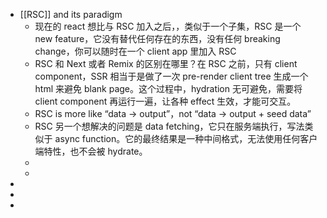 - [[RSC]] and its paradigm
	- 现在的 react 想比与 RSC 加入之后，，类似于一个子集，RSC 是一个 new feature，它没有替代任何存在的东西，没有任何 breaking change，你可以随时在一个 client app 里加入 RSC
	- RSC 和 Next 或者 Remix 的区别在哪里？在 RSC 之前，只有 client component，SSR 相当于是做了一次 pre-render client tree 生成一个 html 来避免 blank page。这个过程中，hydration 无可避免，需要将 client component 再运行一遍，让各种 effect 生效，才能可交互。
	- RSC is more like “data -> output”，not “data -> output + seed data”
	- RSC 另一个想解决的问题是 data fetching，它只在服务端执行，写法类似于 async function。它的最终结果是一种中间格式，无法使用任何客户端特性，也不会被 hydrate。
	-
	-
-
-
-